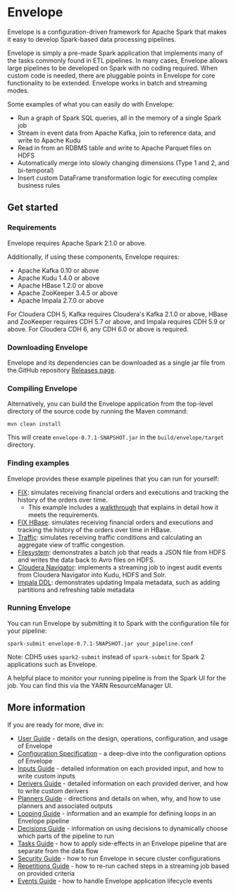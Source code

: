 # Envelope

Envelope is a configuration-driven framework for Apache Spark that makes it easy to develop Spark-based data processing pipelines.

Envelope is simply a pre-made Spark application that implements many of the tasks commonly found in ETL pipelines. In many cases, Envelope allows large pipelines to be developed on Spark with no coding required. When custom code is needed, there are pluggable points in Envelope for core functionality to be extended. Envelope works in batch and streaming modes.

Some examples of what you can easily do with Envelope:
- Run a graph of Spark SQL queries, all in the memory of a single Spark job
- Stream in event data from Apache Kafka, join to reference data, and write to Apache Kudu
- Read in from an RDBMS table and write to Apache Parquet files on HDFS
- Automatically merge into slowly changing dimensions (Type 1 and 2, and bi-temporal)
- Insert custom DataFrame transformation logic for executing complex business rules

## Get started

### Requirements

Envelope requires Apache Spark 2.1.0 or above.

Additionally, if using these components, Envelope requires:
- Apache Kafka 0.10 or above
- Apache Kudu 1.4.0 or above
- Apache HBase 1.2.0 or above
- Apache ZooKeeper 3.4.5 or above
- Apache Impala 2.7.0 or above

For Cloudera CDH 5, Kafka requires Cloudera's Kafka 2.1.0 or above, HBase and ZooKeeper requires CDH 5.7 or above, and Impala requires CDH 5.9 or above. For Cloudera CDH 6, any CDH 6.0 or above is required.

### Downloading Envelope

Envelope and its dependencies can be downloaded as a single jar file from the GitHub repository [Releases page](https://github.com/cloudera-labs/envelope/releases).

### Compiling Envelope

Alternatively, you can build the Envelope application from the top-level directory of the source code by running the Maven command:

    mvn clean install

This will create `envelope-0.7.1-SNAPSHOT.jar` in the `build/envelope/target` directory.

### Finding examples

Envelope provides these example pipelines that you can run for yourself:

- [FIX](examples/fix/): simulates receiving financial orders and executions and tracking the history of the orders over time.
    - This example includes a [walkthrough](examples/fix/README.adoc#walkthrough) that explains in detail how it meets the requirements.
- [FIX HBase](examples/fix-hbase/): simulates receiving financial orders and executions and tracking the history of the orders over time in HBase.
- [Traffic](examples/traffic/): simulates receiving traffic conditions and calculating an aggregate view of traffic congestion.
- [Filesystem](examples/filesystem/): demonstrates a batch job that reads a JSON file from HDFS and writes the data back to Avro files on HDFS.
- [Cloudera Navigator](examples/navigator/): implements a streaming job to ingest audit events from Cloudera Navigator into Kudu, HDFS and Solr.
- [Impala DDL](examples/impala_ddl): demonstrates updating Impala metadata, such as adding partitions and refreshing table metadata

### Running Envelope

You can run Envelope by submitting it to Spark with the configuration file for your pipeline:

    spark-submit envelope-0.7.1-SNAPSHOT.jar your_pipeline.conf

Note: CDH5 uses `spark2-submit` instead of `spark-submit` for Spark 2 applications such as Envelope.

A helpful place to monitor your running pipeline is from the Spark UI for the job. You can find this via the YARN ResourceManager UI.

## More information

If you are ready for more, dive in:

* [User Guide](docs/userguide.adoc) - details on the design, operations, configuration, and usage of Envelope
* [Configuration Specification](docs/configurations.adoc) - a deep-dive into the configuration options of Envelope
* [Inputs Guide](docs/inputs.adoc) - detailed information on each provided input, and how to write custom inputs
* [Derivers Guide](docs/derivers.adoc) - detailed information on each provided deriver, and how to write custom derivers
* [Planners Guide](docs/planners.adoc) - directions and details on when, why, and how to use planners and associated outputs
* [Looping Guide](docs/looping.adoc) - information and an example for defining loops in an Envelope pipeline
* [Decisions Guide](docs/decisions.adoc) - information on using decisions to dynamically choose which parts of the pipeline to run
* [Tasks Guide](docs/tasks.adoc) - how to apply side-effects in an Envelope pipeline that are separate from the data flow
* [Security Guide](docs/security.adoc) - how to run Envelope in secure cluster configurations
* [Repetitions Guide](docs/repetitions.adoc) - how to re-run cached steps in a streaming job based on provided criteria
* [Events Guide](docs/events.adoc) - how to handle Envelope application lifecycle events